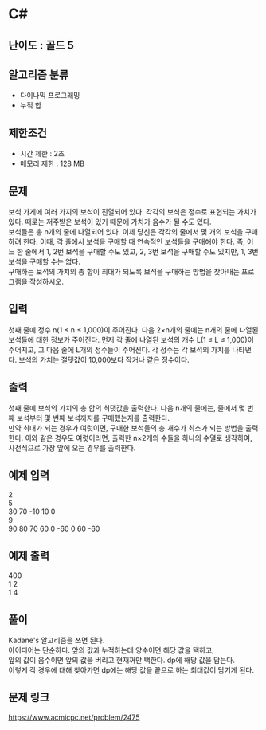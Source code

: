 # C#

## 난이도 : 골드 5

## 알고리즘 분류
  - 다이나믹 프로그래밍
  - 누적 합

## 제한조건
  - 시간 제한 : 2초
  - 메모리 제한 : 128 MB

## 문제
보석 가게에 여러 가지의 보석이 진열되어 있다. 각각의 보석은 정수로 표현되는 가치가 있다. 때로는 저주받은 보석이 있기 때문에 가치가 음수가 될 수도 있다.<br/>
보석들은 총 n개의 줄에 나열되어 있다. 이제 당신은 각각의 줄에서 몇 개의 보석을 구매하려 한다. 이때, 각 줄에서 보석을 구매할 때 연속적인 보석들을 구매해야 한다. 즉, 어느 한 줄에서 1, 2번 보석을 구매할 수도 있고, 2, 3번 보석을 구매할 수도 있지만, 1, 3번 보석을 구매할 수는 없다.<br/>
구매하는 보석의 가치의 총 합이 최대가 되도록 보석을 구매하는 방법을 찾아내는 프로그램을 작성하시오.<br/>

## 입력
첫째 줄에 정수 n(1 ≤ n ≤ 1,000)이 주어진다. 다음 2×n개의 줄에는 n개의 줄에 나열된 보석들에 대한 정보가 주어진다. 먼저 각 줄에 나열된 보석의 개수 L(1 ≤ L ≤ 1,000)이 주어지고, 그 다음 줄에 L개의 정수들이 주어진다. 각 정수는 각 보석의 가치를 나타낸다. 보석의 가치는 절댓값이 10,000보다 작거나 같은 정수이다.<br/>

## 출력
첫째 줄에 보석의 가치의 총 합의 최댓값을 출력한다. 다음 n개의 줄에는, 줄에서 몇 번째 보석부터 몇 번째 보석까지를 구매했는지를 출력한다.<br/>
만약 최대가 되는 경우가 여럿이면, 구매한 보석들의 총 개수가 최소가 되는 방법을 출력한다. 이와 같은 경우도 여럿이라면, 출력한 n×2개의 수들을 하나의 수열로 생각하여, 사전식으로 가장 앞에 오는 경우를 출력한다.<br/>

## 예제 입력
2<br/>
5<br/>
30 70 -10 10 0<br/>
9<br/>
90 80 70 60 0 -60 0 60 -60<br/>

## 예제 출력
400<br/>
1 2<br/>
1 4<br/>

## 풀이
Kadane's 알고리즘을 쓰면 된다.<br/>
아이디어는 단순하다. 앞의 값과 누적하는데 양수이면 해당 값을 택하고,<br/>
앞의 값이 음수이면 앞의 값을 버리고 현재꺼만 택한다. dp에 해당 값을 담는다.<br/>
이렇게 각 경우에 대해 찾아가면 dp에는 해당 값을 끝으로 하는 최대값이 담기게 된다.<br/>

## 문제 링크
https://www.acmicpc.net/problem/2475